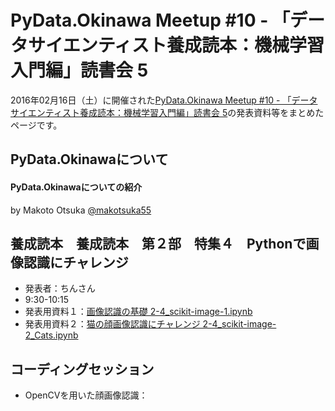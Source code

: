 # PyData.Okinawa Meetup #10 - 「データサイエンティスト養成読本：機械学習入門編」読書会 5

2016年02月16日（土）に開催された[PyData.Okinawa Meetup #10 - 「データサイエンティスト養成読本：機械学習入門編」読書会 5](http://pydataokinawa.connpass.com/event/27214/)の発表資料等をまとめたページです。

## PyData.Okinawaについて

#### PyData.Okinawaについての紹介
by Makoto Otsuka [@makotsuka55](https://twitter.com/makotsuka55)

## 養成読本　養成読本　第２部　特集４　Pythonで画像認識にチャレンジ

- 発表者：ちんさん
- 9:30-10:15
- 発表用資料１：[画像認識の基礎 2-4_scikit-image-1.ipynb]()
- 発表用資料２：[猫の顔画像認識にチャレンジ 2-4_scikit-image-2_Cats.ipynb]()

## コーディングセッション

- OpenCVを用いた顔画像認識：[]()
